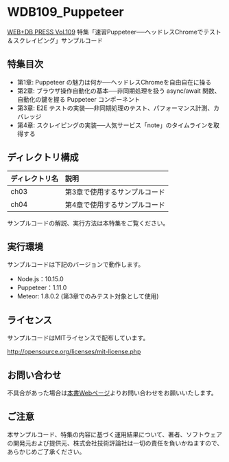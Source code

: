 # WDB109_Puppeteer

[WEB+DB PRESS Vol.109](https://gihyo.jp/magazine/wdpress/archive/2019/Vol109) 特集「速習Puppeteer──ヘッドレスChromeでテスト＆スクレイピング」サンプルコード

## 特集目次

- 第1章: Puppeteer の魅力は何か──ヘッドレスChromeを自由自在に操る
- 第2章: ブラウザ操作自動化の基本──非同期処理を扱う async/await 関数、自動化の鍵を握る Puppeteer コンポーネント
- 第3章: E2E テストの実装──非同期処理のテスト、パフォーマンス計測、カバレッジ
- 第4章: スクレイピングの実装──人気サービス「note」のタイムラインを取得する

## ディレクトリ構成

|ディレクトリ名   |説明                          |
|:----------------|:-----------------------------|
|ch03             |第3章で使用するサンプルコード |
|ch04             |第4章で使用するサンプルコード |

サンプルコードの解説、実行方法は本特集をご覧ください。

## 実行環境

サンプルコードは下記のバージョンで動作します。

- Node.js：10.15.0
- Puppeteer：1.11.0
- Meteor: 1.8.0.2 (第3章でのみテスト対象として使用)

## ライセンス

サンプルコードはMITライセンスで配布しています。

http://opensource.org/licenses/mit-license.php

## お問い合わせ

不具合があった場合は[本書Webページ](https://gihyo.jp/magazine/wdpress/archive/2019/Vol109)よりお問い合わせをお願いいたします。

## ご注意

本サンプルコード、特集の内容に基づく運用結果について、著者、ソフトウェアの開発元および提供元、株式会社技術評論社は一切の責任を負いかねますので、あらかじめご了承ください。
